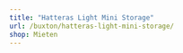 ```yaml
---
title: "Hatteras Light Mini Storage"
url: /buxton/hatteras-light-mini-storage/
shop: Mieten
---
```

